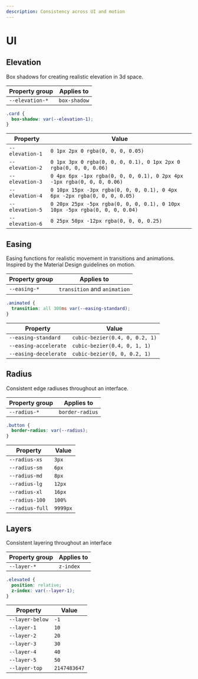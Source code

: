 ```yaml
---
description: Consistency across UI and motion
---
```


# UI

## Elevation

Box shadows for creating realistic elevation in 3d space.

| Property group  | Applies to   |
| --------------- | ------------ |
| `--elevation-*` | `box-shadow` |

```css
.card {
  box-shadow: var(--elevation-1);
}
```

| Property        | Value                                                                       |
| --------------- | --------------------------------------------------------------------------- |
| `--elevation-1` | `0 1px 2px 0 rgba(0, 0, 0, 0.05)`                                           |
| `--elevation-2` | `0 1px 3px 0 rgba(0, 0, 0, 0.1), 0 1px 2px 0 rgba(0, 0, 0, 0.06)`           |
| `--elevation-3` | `0 4px 6px -1px rgba(0, 0, 0, 0.1), 0 2px 4px -1px rgba(0, 0, 0, 0.06)`     |
| `--elevation-4` | `0 10px 15px -3px rgba(0, 0, 0, 0.1), 0 4px 6px -2px rgba(0, 0, 0, 0.05)`   |
| `--elevation-5` | `0 20px 25px -5px rgba(0, 0, 0, 0.1), 0 10px 10px -5px rgba(0, 0, 0, 0.04)` |
| `--elevation-6` | `0 25px 50px -12px rgba(0, 0, 0, 0.25)`                                     |

## Easing

Easing functions for realistic movement in transitions and animations. Inspired by the Material Design guidelines on motion.

| Property group | Applies to                   |
| -------------- | ---------------------------- |
| `--easing-*`   | `transition` and `animation` |

```css
.animated {
  transition: all 300ms var(--easing-standard);
}
```

| Property              | Value                          |
| --------------------- | ------------------------------ |
| `--easing-standard`   | `cubic-bezier(0.4, 0, 0.2, 1)` |
| `--easing-accelerate` | `cubic-bezier(0.4, 0, 1, 1)`   |
| `--easing-decelerate` | `cubic-bezier(0, 0, 0.2, 1)`   |

## Radius

Consistent edge radiuses throughout an interface.

| Property group | Applies to      |
| -------------- | --------------- |
| `--radius-*`   | `border-radius` |

```css
.button {
  border-radius: var(--radius);
}
```

| Property        | Value    |
| --------------- | -------- |
| `--radius-xs`   | `3px`    |
| `--radius-sm`   | `6px`    |
| `--radius-md`   | `8px`    |
| `--radius-lg`   | `12px`   |
| `--radius-xl`   | `16px`   |
| `--radius-100`  | `100%`   |
| `--radius-full` | `9999px` |

## Layers

Consistent layering throughout an interface

| Property group | Applies to |
| -------------- | ---------- |
| `--layer-*`    | `z-index`  |

```css
.elevated {
  position: relative;
  z-index: var(--layer-1);
}
```

| Property        | Value        |
| --------------- | ------------ |
| `--layer-below` | `-1`         |
| `--layer-1`     | `10`         |
| `--layer-2`     | `20`         |
| `--layer-3`     | `30`         |
| `--layer-4`     | `40`         |
| `--layer-5`     | `50`         |
| `--layer-top`   | `2147483647` |
